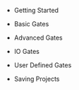 - <p id="get-started">Getting Started</p>
- <p id="basic">Basic Gates</p>
- <p id="advanced">Advanced Gates</p>
- <p id="io">IO Gates</p>
- <p id="user-defined">User Defined Gates</p>
- <p id="saving">Saving Projects</p>
